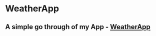# WeatherApp

## A simple go through of my App - [WeatherApp](https://vignesh7701.github.io/WeatherApp-ReactJS/)
